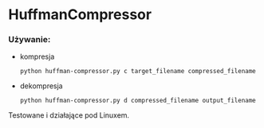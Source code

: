 # HuffmanCompressor

<h3>Używanie:</h3>
<ul>
  <li> kompresja </li>
    
    python huffman-compressor.py c target_filename compressed_filename
    
  <li> dekompresja </li>

    python huffman-compressor.py d compressed_filename output_filename 
  
</ul>

Testowane i działające pod Linuxem.
